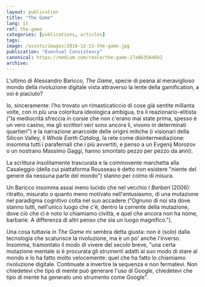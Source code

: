 ```yaml
---
layout: publication
title: "The Game"
lang: it
ref: the-game
categories: [publications, articles]
tags:
image: /assets/images/2018-12-13-the-game.jpg
publication: "Eventual Consistency"
canonical: https://medium.com/reale/the-game-27a8635646b2
archive:
---
```


L'ultimo di Alessandro Baricco, *The Game*, specie di peana al meraviglioso mondo della rivoluzione digitale vista attraverso la lente della gamification, a voi è piaciuto?

Io, sinceramente: l'ho trovato un rimasticaticcio di cose già sentite millanta volte, con in più una coloritura ideologica ambigua, tra il reazionario-elitista ("la mediocrità sfreccia in corsie che non c'erano mai state prima, spesso è un vero casino, ma gli scrittori veri sono ancora lì, vivono in determinati quartieri") e la narrazione anarcoide delle origini mitiche (i visionari della Silicon Valley, il *Whole Earth Catalog*, la rete come disintermediazione: insomma tutti i parafernali che i più avvertiti, e penso a un Evgenij Morozov o un nostrano Massimo Gaggi, hanno smontato pezzo per pezzo da anni).

La scrittura insolitamente trascurata e la commovente marchetta alla Casaleggio (della cui piattaforma Rousseau è detto non esistere "niente del genere da nessuna parte del mondo") stanno per colmo di misura.

Un Baricco insomma assai meno lucido che nel vecchio *I Barbari* (2006): ritratto, misurato o quanto meno motivato nell'entusiasmo, di una mutazione nel paradigma cognitivo colta nel suo accadere (‟Ognuno di noi sta dove stanno tutti, nell'unico luogo che c'è, dentro la corrente della mutazione, dove ciò che ci è noto lo chiamiamo civiltà, e quel che ancora non ha nome, barbarie. A differenza di altri penso che sia un luogo magnifico.").

Una cosa tuttavia in *The Game* mi sembra detta giusta: non è (solo) dalla tecnologia che scaturisce la rivoluzione, ma è un po' anche l'inverso. Insomma, tramontato il modo di vivere del secolo breve, ‟una certa mutazione mentale si è procurata gli strumenti adatti al suo modo di stare al mondo e lo ha fatto molto velocemente: quel che ha fatto lo chiamiamo rivoluzione digitale. Continuate a invertire la sequenza e non fermatevi. Non chiedetevi che tipo di mente può generare l'uso di Google, chiedetevi che tipo di mente ha generato uno strumento come Google".
